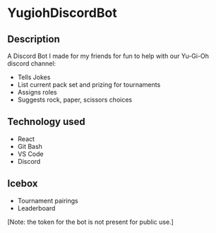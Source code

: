 # YugiohDiscordBot
## Description
A Discord Bot I made for my friends for fun to help with our Yu-Gi-Oh discord channel:
* Tells Jokes
* List current pack set and prizing for tournaments
* Assigns roles
* Suggests rock, paper, scissors choices
## Technology used
* React
* Git Bash
* VS Code
* Discord
## Icebox
* Tournament pairings
* Leaderboard

[Note: the token for the bot is not present for public use.]
